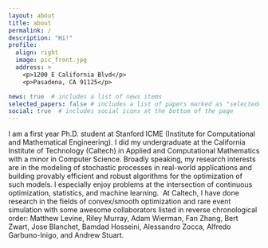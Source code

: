 ```yaml
---
layout: about
title: about
permalink: /
description: "Hi!"
profile:
  align: right
  image: pic_front.jpg
  address: >
    <p>1200 E California Blvd</p>
    <p>Pasadena, CA 91125</p>

news: true  # includes a list of news items
selected_papers: false # includes a list of papers marked as "selected={true}"
social: true  # includes social icons at the bottom of the page
---
```


I am a first year Ph.D. student at Stanford ICME (Institute for Computational and Mathematical Engineering). I did my undergraduate at the California Institute of Technology (Caltech) in Applied and Computational Mathematics with a minor in Computer Science. 
Broadly speaking, my research interests are in the modeling of stochastic processes in real-world applications and 
building provably efficient and robust algorithms for the optimization of such models. I especially enjoy problems at the intersection of continuous optimization, statistics, and machine learning. 
At Caltech, I have done research in the fields of convex/smooth optimization and rare event simulation with some awesome collaborators listed in reverse chronological order: 
Matthew Levine, Riley Murray, Adam Wierman, Fan Zhang, Bert Zwart, Jose Blanchet, Bamdad Hosseini, Alessandro Zocca, Alfredo Garbuno-Inigo, and Andrew Stuart.

